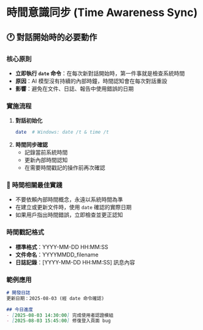 # 時間意識同步 (Time Awareness Sync)

## 🕐 對話開始時的必要動作

### 核心原則
- **立即執行 `date` 命令**：在每次新對話開始時，第一件事就是檢查系統時間
- **原因**：AI 模型沒有持續的內部時鐘，時間認知會在每次對話重設
- **影響**：避免在文件、日誌、報告中使用錯誤的日期

### 實施流程
1. **對話初始化**
   ```bash
   date  # Windows: date /t & time /t
   ```
2. **時間同步確認**
   - 記錄當前系統時間
   - 更新內部時間認知
   - 在需要時間戳記的操作前再次確認

### 📅 時間相關最佳實踐
- 不要依賴內部時間概念，永遠以系統時間為準
- 在建立或更新文件時，使用 `date` 確認的實際日期
- 如果用戶指出時間錯誤，立即檢查並更正認知

### 時間戳記格式
- **標準格式**：YYYY-MM-DD HH:MM:SS
- **文件命名**：YYYYMMDD_filename
- **日誌記錄**：[YYYY-MM-DD HH:MM:SS] 訊息內容

### 範例應用
```markdown
# 開發日誌
更新日期：2025-08-03 (經 date 命令確認)

## 今日進度
- [2025-08-03 14:30:00] 完成使用者認證模組
- [2025-08-03 15:45:00] 修復登入頁面 bug
```